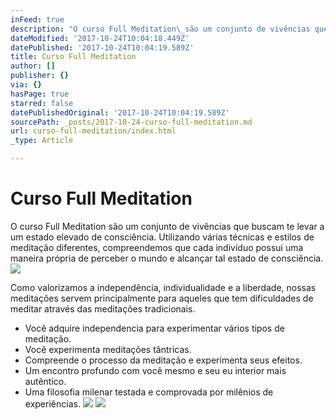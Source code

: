 ```yaml
---
inFeed: true
description: "O curso Full Meditation\_são um conjunto de vivências que buscam te levar a um estado elevado de consciência. Utilizando várias técnicas e estilos de meditação diferentes, compreendemos que cada indivíduo possui uma maneira própria de perceber o mundo e alcançar tal estado de consciência."
dateModified: '2017-10-24T10:04:18.449Z'
datePublished: '2017-10-24T10:04:19.589Z'
title: Curso Full Meditation
author: []
publisher: {}
via: {}
hasPage: true
starred: false
datePublishedOriginal: '2017-10-24T10:04:19.589Z'
sourcePath: _posts/2017-10-24-curso-full-meditation.md
url: curso-full-meditation/index.html
_type: Article

---
```

# Curso Full Meditation

O curso Full Meditation são um conjunto de vivências que buscam te levar a um estado elevado de consciência. Utilizando várias técnicas e estilos de meditação diferentes, compreendemos que cada indivíduo possui uma maneira própria de perceber o mundo e alcançar tal estado de consciência.
![](https://the-grid-user-content.s3-us-west-2.amazonaws.com/b756c6a3-c9d3-47bb-a600-c9bd69ce9579.jpg)

Como valorizamos a independência, individualidade e a liberdade, nossas meditações servem principalmente para aqueles que tem dificuldades de meditar através das meditações tradicionais.

* Você adquire independencia para experimentar vários tipos de meditação.
* Você experimenta meditações tântricas.
* Compreende o processo da meditação e experimenta seus efeitos.
* Um encontro profundo com você mesmo e seu eu interior mais autêntico.
* Uma filosofia milenar testada e comprovada por milênios de experiências.
![](https://the-grid-user-content.s3-us-west-2.amazonaws.com/4abb1b36-e380-4303-b89b-54c0153060be.jpg)
![](https://the-grid-user-content.s3-us-west-2.amazonaws.com/72eb0601-f62e-407c-a699-110bbeab395d.jpg)